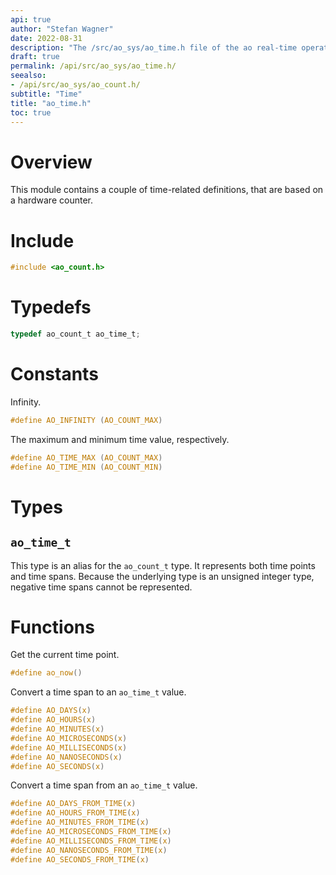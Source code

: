 ```yaml
---
api: true
author: "Stefan Wagner"
date: 2022-08-31
description: "The /src/ao_sys/ao_time.h file of the ao real-time operating system."
draft: true
permalink: /api/src/ao_sys/ao_time.h/
seealso:
- /api/src/ao_sys/ao_count.h/
subtitle: "Time"
title: "ao_time.h"
toc: true
---
```


# Overview

This module contains a couple of time-related definitions, that are based on a hardware counter.

# Include

```c
#include <ao_count.h>
```

# Typedefs

```c
typedef ao_count_t ao_time_t;
```

# Constants

Infinity.

```c
#define AO_INFINITY (AO_COUNT_MAX)
```

The maximum and minimum time value, respectively.

```c
#define AO_TIME_MAX (AO_COUNT_MAX)
#define AO_TIME_MIN (AO_COUNT_MIN)
```

# Types

## `ao_time_t`

This type is an alias for the `ao_count_t` type. It represents both time points and time spans. Because the underlying type is an unsigned integer type, negative time spans cannot be represented.

# Functions

Get the current time point.

```c
#define ao_now()
```

Convert a time span to an `ao_time_t` value.

```c
#define AO_DAYS(x)
#define AO_HOURS(x)
#define AO_MINUTES(x)
#define AO_MICROSECONDS(x)
#define AO_MILLISECONDS(x)
#define AO_NANOSECONDS(x)
#define AO_SECONDS(x)
```

Convert a time span from an `ao_time_t` value.

```c
#define AO_DAYS_FROM_TIME(x)
#define AO_HOURS_FROM_TIME(x)
#define AO_MINUTES_FROM_TIME(x)
#define AO_MICROSECONDS_FROM_TIME(x)
#define AO_MILLISECONDS_FROM_TIME(x)
#define AO_NANOSECONDS_FROM_TIME(x)
#define AO_SECONDS_FROM_TIME(x)
```
